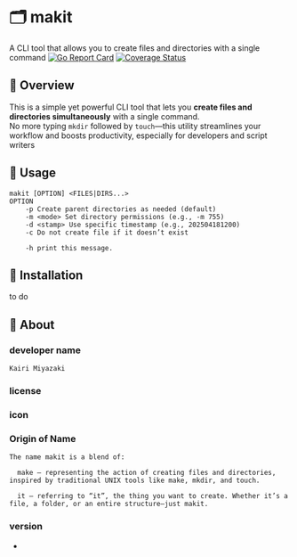 # 🗂️ makit

A CLI tool that allows you to create files and directories with a single command
[![Go Report Card](https://goreportcard.com/badge/github.com/kai20020918/makit)](https://goreportcard.com/report/github.com/kai20020918/makit)
[![Coverage Status](https://coveralls.io/repos/github/kai20020918/makit/badge.svg?branch=main)](https://coveralls.io/github/kai20020918/makit?branch=main)

## 👀 Overview

This is a simple yet powerful CLI tool that lets you **create files and directories simultaneously** with a single command.  
No more typing `mkdir` followed by `touch`—this utility streamlines your workflow and boosts productivity, especially for developers and script writers

## 🥞 Usage

```
makit [OPTION] <FILES|DIRS...>
OPTION
    -p Create parent directories as needed (default)
    -m <mode> Set directory permissions (e.g., -m 755)
    -d <stamp> Use specific timestamp (e.g., 202504181200)
    -c Do not create file if it doesn’t exist

    -h print this message.
```

## 🍈 Installation

to do

## 🐼 About

### developer name

    Kairi Miyazaki

### license

### icon

### Origin of Name

    The name makit is a blend of:

      make – representing the action of creating files and directories, inspired by traditional UNIX tools like make, mkdir, and touch.

      it – referring to “it”, the thing you want to create. Whether it’s a file, a folder, or an entire structure—just makit.

### version

-
